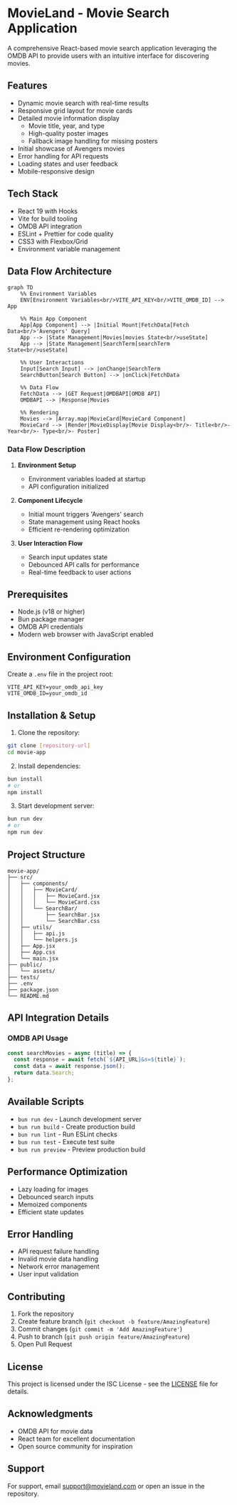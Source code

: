 # MovieLand - Movie Search Application

A comprehensive React-based movie search application leveraging the OMDB API to provide users with an intuitive interface for discovering movies.

## Features

- Dynamic movie search with real-time results
- Responsive grid layout for movie cards
- Detailed movie information display
  - Movie title, year, and type
  - High-quality poster images
  - Fallback image handling for missing posters
- Initial showcase of Avengers movies
- Error handling for API requests
- Loading states and user feedback
- Mobile-responsive design

## Tech Stack

- React 19 with Hooks
- Vite for build tooling
- OMDB API integration
- ESLint + Prettier for code quality
- CSS3 with Flexbox/Grid
- Environment variable management

## Data Flow Architecture

```mermaid
graph TD
    %% Environment Variables
    ENV[Environment Variables<br/>VITE_API_KEY<br/>VITE_OMDB_ID] --> App

    %% Main App Component
    App[App Component] --> |Initial Mount|FetchData[Fetch Data<br/>'Avengers' Query]
    App --> |State Management|Movies[movies State<br/>useState]
    App --> |State Management|SearchTerm[searchTerm State<br/>useState]

    %% User Interactions
    Input[Search Input] --> |onChange|SearchTerm
    SearchButton[Search Button] --> |onClick|FetchData

    %% Data Flow
    FetchData --> |GET Request|OMDBAPI[OMDB API]
    OMDBAPI --> |Response|Movies

    %% Rendering
    Movies --> |Array.map|MovieCard[MovieCard Component]
    MovieCard --> |Render|MovieDisplay[Movie Display<br/>- Title<br/>- Year<br/>- Type<br/>- Poster]
```

### Data Flow Description

1. **Environment Setup**

   - Environment variables loaded at startup
   - API configuration initialized

2. **Component Lifecycle**

   - Initial mount triggers 'Avengers' search
   - State management using React hooks
   - Efficient re-rendering optimization

3. **User Interaction Flow**
   - Search input updates state
   - Debounced API calls for performance
   - Real-time feedback to user actions

## Prerequisites

- Node.js (v18 or higher)
- Bun package manager
- OMDB API credentials
- Modern web browser with JavaScript enabled

## Environment Configuration

Create a `.env` file in the project root:

```env
VITE_API_KEY=your_omdb_api_key
VITE_OMDB_ID=your_omdb_id
```

## Installation & Setup

1. Clone the repository:

```bash
git clone [repository-url]
cd movie-app
```

2. Install dependencies:

```bash
bun install
# or
npm install
```

3. Start development server:

```bash
bun run dev
# or
npm run dev
```

## Project Structure

```
movie-app/
├── src/
│   ├── components/
│   │   ├── MovieCard/
│   │   │   ├── MovieCard.jsx
│   │   │   └── MovieCard.css
│   │   └── SearchBar/
│   │       ├── SearchBar.jsx
│   │       └── SearchBar.css
│   ├── utils/
│   │   ├── api.js
│   │   └── helpers.js
│   ├── App.jsx
│   ├── App.css
│   └── main.jsx
├── public/
│   └── assets/
├── tests/
├── .env
├── package.json
└── README.md
```

## API Integration Details

### OMDB API Usage

```javascript
const searchMovies = async (title) => {
  const response = await fetch(`${API_URL}&s=${title}`);
  const data = await response.json();
  return data.Search;
};
```

## Available Scripts

- `bun run dev` - Launch development server
- `bun run build` - Create production build
- `bun run lint` - Run ESLint checks
- `bun run test` - Execute test suite
- `bun run preview` - Preview production build

## Performance Optimization

- Lazy loading for images
- Debounced search inputs
- Memoized components
- Efficient state updates

## Error Handling

- API request failure handling
- Invalid movie data handling
- Network error management
- User input validation

## Contributing

1. Fork the repository
2. Create feature branch (`git checkout -b feature/AmazingFeature`)
3. Commit changes (`git commit -m 'Add AmazingFeature'`)
4. Push to branch (`git push origin feature/AmazingFeature`)
5. Open Pull Request

## License

This project is licensed under the ISC License - see the [LICENSE](LICENSE) file for details.

## Acknowledgments

- OMDB API for movie data
- React team for excellent documentation
- Open source community for inspiration

## Support

For support, email support@movieland.com or open an issue in the repository.
